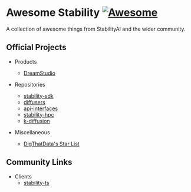 # Awesome Stability [![Awesome](https://awesome.re/badge.svg)](https://awesome.re)
A collection of awesome things from StabilityAI and the wider community.


## Official Projects

- Products
  - [DreamStudio](https://beta.dreamstudio.ai/)
  
- Repositories
  - [stability-sdk](https://github.com/Stability-AI/stability-sdk)
  - [diffusers](https://github.com/Stability-AI/diffusers)
  - [api-interfaces](https://github.com/Stability-AI/api-interfaces)
  - [stability-hpc](https://github.com/Stability-AI/stability-hpc)
  - [k-diffusion](https://github.com/Stability-AI/k-diffusion)
  
- Miscellaneous 
  - [DigThatData's Star List](https://github.com/stars/dmarx/lists/sd-public-projects)
 

## Community Links

- Clients
  - [stability-ts](https://github.com/jakiestfu/stability-ts)
